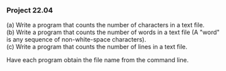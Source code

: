 ### Project 22.04

(a) Write a program that counts the number of characters in a text file.  
(b) Write a program that counts the number of words in a text file (A "word" is
any sequence of non-white-space characters).  
(c) Write a program that counts the number of lines in a text file.

Have each program obtain the file name from the command line.

